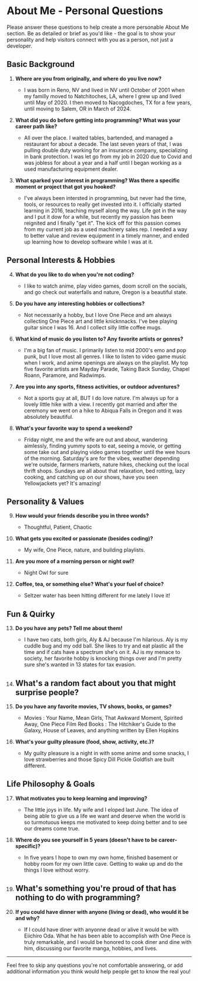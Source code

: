 # About Me - Personal Questions

Please answer these questions to help create a more personable About Me section. Be as detailed or brief as you'd like - the goal is to show your personality and help visitors connect with you as a person, not just a developer.

## Basic Background
1. **Where are you from originally, and where do you live now?**
   - I was born in Reno, NV and lived in NV until October of 2001 when my familly moved to Natchitoches, LA, where I grew up and lived until May of 2020. I then moved to Nacogdoches, TX for a few years, until moving to Salem, OR in March of 2024.

2. **What did you do before getting into programming? What was your career path like?**
   - All over the place. I waited tables, bartended, and managed a restaurant for about a decade. The last seven years of that, I was pulling double duty working for an insurance company, specializing in bank protection. I was let go from my job in 2020 due to Covid and was jobless for about a year and a half until I began working as a used manufacturing equipment dealer. 

3. **What sparked your interest in programming? Was there a specific moment or project that got you hooked?**
   - I've always been intersted in programming, but never had the time, tools, or resources to really get invested into it. I officially started learning in 2016, teaching myself along the way. Life got in the way and I put it dow for a while, but recently my passion has been reignited and I finally "get it". The kick off for this passion comes from my current job as a used machinery sales rep. I needed a way to better value and review equipment in a timely manner, and ended up learning how to develop software while I was at it. 

## Personal Interests & Hobbies
4. **What do you like to do when you're not coding?**
   - I like to watch anime, play video games, doom scroll on the socials, and go check out waterfalls and nature, Oregon is a beautiful state. 

5. **Do you have any interesting hobbies or collections?**
   - Not necessarily a hobby, but I love One Piece and am always collecting One Piece art and little knicknnacks. I've bee playing guitar since I was 16. And I collect silly little coffee mugs. 

6. **What kind of music do you listen to? Any favorite artists or genres?**
   - I'm a big fan of music. I primarily listen to mid 2000's emo and pop punk, but I love most all genres. I like to listen to video game music when I work, and anime openings are always on the playlist. My top five favorite artists are Mayday Parade, Taking Back Sunday, Chapel Roann, Paramore, and Radwimps. 

7. **Are you into any sports, fitness activities, or outdoor adventures?**
   - Not a sports guy at all, BUT I do love nature. I'm always up for a lovely little hike with a view. I recently got married and after the ceremony we went on a hike to Abiqua Falls in Oregon and it was absolutely beautiful.

8. **What's your favorite way to spend a weekend?**
   - Friday night, me and the wife are out and about, wandering aimlessly, finding yummy spots to eat, seeing a movie, or getting some take out and playing video games together until the wee hours of the morning. Saturday's are for the vibes, weather depending we're outside, farmers markets, nature hikes, checking out the local thrift shops. Sundays are all about that relaxation, bed rotting, lazy cooking, and catching up on our shows, have you seen Yellowjackets yet? It's amazing!

## Personality & Values
9. **How would your friends describe you in three words?**
   - Thoughtful, Patient, Chaotic

10. **What gets you excited or passionate (besides coding)?**
    - My wife, One Piece, nature, and building playlists. 

11. **Are you more of a morning person or night owl?**
    - Night Owl for sure

12. **Coffee, tea, or something else? What's your fuel of choice?**
    - Seltzer water has been hitting different for me lately I love it!

## Fun & Quirky
13. **Do you have any pets? Tell me about them!**
    - I have two cats, both girls, Aly & AJ because I'm hilarious. Aly is my cuddle bug and my odd ball. She likes to try and eat plastic all the time and if cats have a spectrum she's on it. AJ is my menace to society, her favorite hobby is knocking things over and I'm pretty sure she's wanted in 13 states for tax evasion. 

14. **What's a random fact about you that might surprise people?**
    - 

15. **Do you have any favorite movies, TV shows, books, or games?**
    - Movies : Your Name, Mean Girls, That Awkward Moment, Spirited Away, One Piece Film Red
    Books : The Hitchiker's Guide to the Galaxy, House of Leaves, and anything written by Ellen Hopkins

16. **What's your guilty pleasure (food, show, activity, etc.)?**
    - My guilty pleasure is a night in with some anime and some snacks, I love strawberries and those Spicy Dill Pickle Goldfish are built different. 

## Life Philosophy & Goals
17. **What motivates you to keep learning and improving?**
    - The little joys in life. My wife and I eloped last June. The idea of being able to give us a life we want and deserve when the world is so turmotuous keeps me motivated to keep doing better and to see our dreams come true. 

18. **Where do you see yourself in 5 years (doesn't have to be career-specific)?**
    - In five years I hope to own my own home, finished basement or hobby room for my own little cave. Getting to wake up and do the things I love without worry. 

19. **What's something you're proud of that has nothing to do with programming?**
    - 

20. **If you could have dinner with anyone (living or dead), who would it be and why?**
    - If I could have diner with anyonne dead or alive it would be with Eiichiro Oda. What he has been able to accomplish with One Piece is truly remarkable, and I would be honored to cook diner and dine with him, discussing our favorite manga, hobbies, and lives. 

---

Feel free to skip any questions you're not comfortable answering, or add additional information you think would help people get to know the real you!